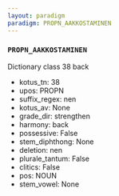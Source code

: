 ```yaml
---
layout: paradigm
paradigm: PROPN_AAKKOSTAMINEN
---
```

### ` PROPN_AAKKOSTAMINEN `

Dictionary class 38 back
* kotus_tn: 38
* upos: PROPN
* suffix_regex: nen
* kotus_av: None
* grade_dir: strengthen
* harmony: back
* possessive: False
* stem_diphthong: None
* deletion: nen
* plurale_tantum: False
* clitics: False
* pos: NOUN
* stem_vowel: None
